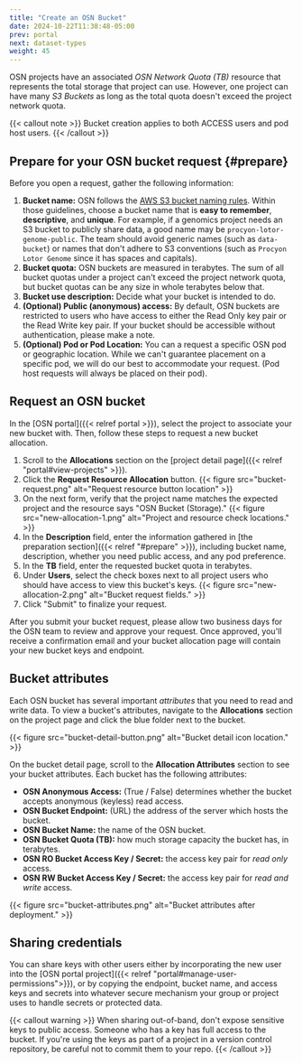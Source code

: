 ```yaml
---
title: "Create an OSN Bucket"
date: 2024-10-22T11:38:48-05:00
prev: portal
next: dataset-types
weight: 45
---
```


OSN projects have an associated *OSN Network Quota (TB)* resource that represents
the total storage that project can use. However, one project can have many 
*S3 Buckets* as long as the total quota doesn't exceed the project network quota.

{{< callout note >}}
Bucket creation applies to both ACCESS users and pod host users.
{{< /callout >}}

## Prepare for your OSN bucket request {#prepare}

Before you open a request, gather the following information: 

1. **Bucket name:** OSN follows the [AWS S3 bucket naming rules](https://docs.aws.amazon.com/AmazonS3/latest/userguide/bucketnamingrules.html). Within those guidelines, choose a bucket name that is **easy to remember**, **descriptive**, and **unique**. For example, if a genomics project needs an S3 bucket to publicly share data, a good name may be `procyon-lotor-genome-public`. The team should avoid generic names (such as `data-bucket`) or names that don't adhere to S3 conventions (such as `Procyon Lotor Genome` since it has spaces and capitals).
2. **Bucket quota:** OSN buckets are measured in terabytes. The sum of all bucket quotas under a project can't exceed the project network quota, but bucket quotas can be any size in whole terabytes below that.
3. **Bucket use description:** Decide what your bucket is intended to do.
4. **(Optional) Public (anonymous) access:** By default, OSN buckets are restricted to users who have access to either the Read Only key pair or the Read Write key pair. If your bucket should be accessible without authentication, please make a note.
5. **(Optional) Pod or Pod Location:** You can a request a specific OSN pod or geographic location. While we can't guarantee placement on a specific pod, we will do our best to accommodate your request. (Pod host requests will always be placed on their pod).

## Request an OSN bucket

In the [OSN portal]({{< relref portal >}}), select the project to associate your new bucket with. Then, follow these steps to request a new bucket allocation.

1. Scroll to the **Allocations** section on the [project detail page]({{< relref "portal#view-projects" >}}).
2. Click the **Request Resource Allocation** button.
{{< figure src="bucket-request.png" alt="Request resource button location" >}}
3. On the next form, verify that the project name matches the expected project and the 
resource says "OSN Bucket (Storage)." 
{{< figure src="new-allocation-1.png" alt="Project and resource check locations." >}}
4. In the **Description** field, enter the information gathered in [the preparation section]({{< relref "#prepare" >}}), including bucket name, description, whether you need public access, and any pod preference.
5. In the **TB** field, enter the requested bucket quota in terabytes.
6. Under **Users**, select the check boxes next to all project users who should have access to view this bucket's keys.
{{< figure src="new-allocation-2.png" alt="Bucket request fields." >}}
7. Click "Submit" to finalize your request. 

After you submit your bucket request, please allow two business days for the OSN team to review and approve your request. Once approved, you'll receive a confirmation email and your bucket allocation
page will contain your new bucket keys and endpoint.

## Bucket attributes

Each OSN bucket has several important *attributes* that you need to read and write data. To view a bucket's attributes, navigate to the **Allocations** section on the project page and click the blue folder next to the bucket.

{{< figure src="bucket-detail-button.png" alt="Bucket detail icon location." >}}

On the bucket detail page, scroll to the **Allocation Attributes** section to see your bucket attributes. Each bucket has the following attributes:

- **OSN Anonymous Access:** (True / False) determines whether the bucket accepts anonymous (keyless) read access.
- **OSN Bucket Endpoint:** (URL) the address of the server which hosts the bucket.
- **OSN Bucket Name:** the name of the OSN bucket. 
- **OSN Bucket Quota (TB):** how much storage capacity the bucket has, in terabytes.
- **OSN RO Bucket Access Key / Secret:** the access key pair for *read only* access. 
- **OSN RW Bucket Access Key / Secret:** the access key pair for *read and write* access.

{{< figure src="bucket-attributes.png" alt="Bucket attributes after deployment." >}}

## Sharing credentials

You can share keys with other users either by
incorporating the new user into the 
[OSN portal project]({{< relref "portal#manage-user-permissions">}}), or 
by copying the endpoint, bucket name, and access keys and secrets into 
whatever secure mechanism
your group or project uses to handle secrets or protected data.

{{< callout warning >}}
When sharing out-of-band, don't expose sensitive keys
to public access. Someone who has a key has full access to the bucket.
If you're using the keys as part of a project in a version control repository, 
be careful not to commit them to your repo.
{{< /callout >}}
